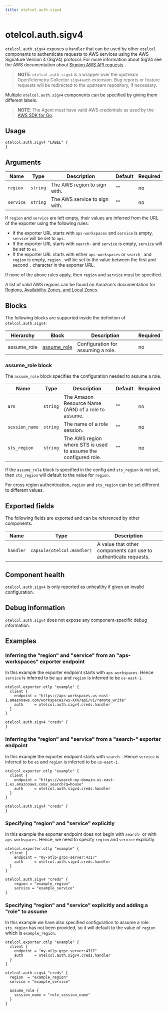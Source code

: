 ```yaml
---
title: otelcol.auth.sigv4
---
```


# otelcol.auth.sigv4

`otelcol.auth.sigv4` exposes a `handler` that can be used by other `otelcol`
components to authenticate requests to AWS services using the AWS Signature Version 4 (SigV4) protocol. 
For more information about SigV4 see the AWS documentation about 
[Signing AWS API requests](https://docs.aws.amazon.com/general/latest/gr/signing-aws-api-requests.html) .

> **NOTE**: `otelcol.auth.sigv4` is a wrapper over the upstream OpenTelemetry
> Collector `sigv4auth` extension. Bug reports or feature requests will be
> redirected to the upstream repository, if necessary.

Multiple `otelcol.auth.sigv4` components can be specified by giving them
different labels.

> **NOTE**: The Agent must have valid AWS credentials as used by the 
[AWS SDK for Go](https://aws.github.io/aws-sdk-go-v2/docs/configuring-sdk/#specifying-credentials).

## Usage

```river
otelcol.auth.sigv4 "LABEL" {
}
```

## Arguments

Name | Type | Description | Default | Required
---- | ---- | ----------- | ------- | --------
`region` | `string` | The AWS region to sign with. | "" | no
`service` | `string` | The AWS service to sign with. | "" | no

If `region` and `service` are left empty, their values are inferred from the URL of the exporter
using the following rules:

* If the exporter URL starts with `aps-workspaces` and `service` is empty, `service` will be set to `aps`.
* If the exporter URL starts with `search-` and `service` is empty, `service` will be set to `es`.
* If the exporter URL starts with either `aps-workspaces` or `search-` and `region` is empty, `region` .
will be set to the value between the first and second `.` character in the exporter URL.

If none of the above rules apply, then `region` and `service` must be specified.

A list of valid AWS regions can be found on Amazon's documentation for 
[Regions, Availability Zones, and Local Zones](https://docs.aws.amazon.com/AmazonRDS/latest/UserGuide/Concepts.RegionsAndAvailabilityZones.html).

## Blocks

The following blocks are supported inside the definition of
`otelcol.auth.sigv4`:

Hierarchy | Block | Description | Required
--------- | ----- | ----------- | --------
assume_role | [assume_role][] | Configuration for assuming a role. | no

[assume_role]: #assume_role-block

### assume_role block

The `assume_role` block specifies the configuration needed to assume a role.

Name | Type | Description | Default | Required
---- | ---- | ----------- | ------- | --------
`arn` | `string` | The Amazon Resource Name (ARN) of a role to assume. | "" | no
`session_name` | `string` | The name of a role session. | "" | no
`sts_region` | `string` | The AWS region where STS is used to assume the configured role. | "" | no

If the `assume_role` block is specified in the config and `sts_region` is not set, then `sts_region` 
will default to the value for `region`.

For cross region authentication, `region` and `sts_region` can be set different to different values.

## Exported fields

The following fields are exported and can be referenced by other components:

Name | Type | Description
---- | ---- | -----------
`handler` | `capsule(otelcol.Handler)` | A value that other components can use to authenticate requests.

## Component health

`otelcol.auth.sigv4` is only reported as unhealthy if given an invalid
configuration.

## Debug information

`otelcol.auth.sigv4` does not expose any component-specific debug information.

## Examples

### Inferring the "region" and "service" from an "aps-workspaces" exporter endpoint

In this example the exporter endpoint starts with `aps-workspaces`. Hence `service` is inferred to be `aps`
and `region` is inferred to be `us-east-1`.

```river
otelcol.exporter.otlp "example" {
  client {
    endpoint = "https://aps-workspaces.us-east-1.amazonaws.com/workspaces/ws-XXX/api/v1/remote_write"
    auth     = otelcol.auth.sigv4.creds.handler
  }
}

otelcol.auth.sigv4 "creds" {
}
```

### Inferring the "region" and "service" from a "search-" exporter endpoint

In this example the exporter endpoint starts with `search-`. Hence `service` is inferred to be `es`
and `region` is inferred to be `us-east-1`.

```river
otelcol.exporter.otlp "example" {
  client {
    endpoint = "https://search-my-domain.us-east-1.es.amazonaws.com/_search?q=house"
    auth     = otelcol.auth.sigv4.creds.handler
  }
}

otelcol.auth.sigv4 "creds" {
}
```

### Specifying "region" and "service" explicitly

In this example the exporter endpoint does not begin with `search-` or with `aps-workspaces`.
Hence, we need to specify `region` and `service` explicitly.

```river
otelcol.exporter.otlp "example" {
  client {
    endpoint = "my-otlp-grpc-server:4317"
    auth     = otelcol.auth.sigv4.creds.handler
  }
}

otelcol.auth.sigv4 "creds" {
    region = "example_region"
    service = "example_service"
}
```

### Specifying "region" and "service" explicitly and adding a "role" to assume

In this example we have also specified configuration to assume a role. `sts_region` has not been 
provided, so it will default to the value of `region` which is `example_region`.

```river
otelcol.exporter.otlp "example" {
  client {
    endpoint = "my-otlp-grpc-server:4317"
    auth     = otelcol.auth.sigv4.creds.handler
  }
}

otelcol.auth.sigv4 "creds" {
  region  = "example_region"
  service = "example_service"
  
  assume_role {
    session_name = "role_session_name"
  }
}
```
